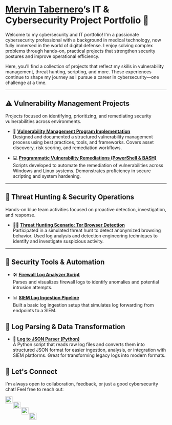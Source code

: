 # [Mervin Tabernero](https://www.linkedin.com/in/mervintab/)’s IT & Cybersecurity Project Portfolio 🔐

Welcome to my cybersecurity and IT portfolio! I'm a passionate cybersecurity professional with a background in medical technology, now fully immersed in the world of digital defense. I enjoy solving complex problems through hands-on, practical projects that strengthen security postures and improve operational efficiency.

Here, you'll find a collection of projects that reflect my skills in vulnerability management, threat hunting, scripting, and more. These experiences continue to shape my journey as I pursue a career in cybersecurity—one challenge at a time.

---

## ⚠️ Vulnerability Management Projects

Projects focused on identifying, prioritizing, and remediating security vulnerabilities across environments.

- 🔧 **[Vulnerability Management Program Implementation](https://github.com/mervintab/vulnerability-management-program)**  
  Designed and documented a structured vulnerability management process using best practices, tools, and frameworks. Covers asset discovery, risk scoring, and remediation workflows.

- 💻 **[Programmatic Vulnerability Remediations (PowerShell & BASH)](https://github.com/joshcybertest/programmatic-vulnerability-remediations)**  
  Scripts developed to automate the remediation of vulnerabilities across Windows and Linux systems. Demonstrates proficiency in secure scripting and system hardening.

---

## 🚨 Threat Hunting & Security Operations

Hands-on blue team activities focused on proactive detection, investigation, and response.

- 🕵️‍♂️ **[Threat Hunting Scenario: Tor Browser Detection](https://github.com/joshmadakor0/threat-hunting-scenario-tor)**  
  Participated in a simulated threat hunt to detect anonymized browsing behavior. Used log analysis and detection engineering techniques to identify and investigate suspicious activity.

---

## 🔐 Security Tools & Automation

- 🛠️ **[Firewall Log Analyzer Script](https://github.com/mervintab/firewall-log-analyzer)**  
  Parses and visualizes firewall logs to identify anomalies and potential intrusion attempts.

- 📊 **[SIEM Log Ingestion Pipeline](https://github.com/mervintab/siem-log-ingestion)**  
  Built a basic log ingestion setup that simulates log forwarding from endpoints to a SIEM.
## 📁 Log Parsing & Data Transformation

- 🐍 **[Log to JSON Parser (Python)](https://github.com/mervintab/log-to-json)**  
  A Python script that reads raw log files and converts them into structured JSON format for easier ingestion, analysis, or integration with SIEM platforms. Great for transforming legacy logs into modern formats.


## 🤝 Let's Connect

I'm always open to collaboration, feedback, or just a good cybersecurity chat! Feel free to reach out:

[<img align="left" alt="YouTube" width="22px" src="https://cdn.jsdelivr.net/npm/simple-icons@v3/icons/youtube.svg" />][youtube]  
[<img align="left" alt="Twitter" width="22px" src="https://cdn.jsdelivr.net/npm/simple-icons@v3/icons/twitter.svg" />][twitter]  
[<img align="left" alt="LinkedIn" width="22px" src="https://cdn.jsdelivr.net/npm/simple-icons@v3/icons/linkedin.svg" />][linkedin]  
[<img align="left" alt="Instagram" width="22px" src="https://cdn.jsdelivr.net/npm/simple-icons@v3/icons/instagram.svg" />][instagram]

<br/><br/>

[twitter]: https://twitter.com/___________  
[youtube]: https://www.youtube.com/c/___________  
[instagram]: https://www.instagram.com/___________  
[linkedin]: https://linkedin.com/in/mervintab

